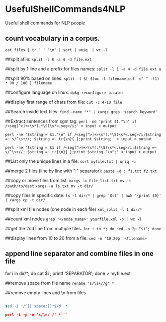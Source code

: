 # UsefulShellCommands4NLP
Useful shell commands for NLP people 


## count vocabulary in a corpus.
```cat files | tr ' ' '\n' | sort | uniq  | wc -l```

##split afile:
```split -l 8 -a 4 -d file.ext```

##split by 1 line and a prefix for files names: 
```split -l 1 -a 4 -d file.ext a```

##split 90% based on lines:
```split -l $[ $(wc -l filename|cut -d" " -f1) * 90 / 100 ] filename``` 

##configure language on linux:
```dpkg-reconfigure locales```


##display first range of chars from file:
```cut -c 4-10 file```

##Search inside text files:
```find -name "*" | xargs grep 'search keyword'```


##Extract sentences from sgm tag:
```perl -ne 'print $1."\n" if /<seg[^>]+>\s*(.*\S)\s*<.seg>/i;' < input > output```

```perl -ne '$string = $1."\n" if /<seg[^>]+>\s*(.*\S)\s*<.seg>/i;$string =~ s/^\s+//; $string =~ tr{\n}{ };print $string;' < input > output```

```perl -ne '$string = $1 if /<seg[^>]+>\s*(.*\S)\s*<.seg>/i;$string =~ s/^\s+//; $string =~ tr{\n}{ };print $string."\n";' < input > output```


##List only the unique lines in a file:
```sort myfile.txt | uniq -u```

##merge 2 files (line by line with ":" separator):
```paste -d : f1.txt f2.txt```

##copy or move files from list:
```xargs -a file_list.txt mv -t /path/to/dest```
```xargs -a ls.txt mv -t dir/```

##copy files in specific date: 
```ls -l dir/* | grep 'Oct' | awk '{print $9}' | xargs cp -t dir/```


##split xml file nodes (one node in each file)
```xml_split -l 1 dir/*```


##count xml nodes 
```grep '</node_name>' yourfile.xml -o | wc -l```

##get the 2nd line from multiple files. 
```for i in *; do sed -n 2p "$i"; done```


##display lines from 10 to 20 from a file: 
```sed -n '10,20p' <filename>```


## append line separator and combine files in one file 
for i in dir/*; do cat $i ; printf 'SEPARATOR'; done > myfile.ext


##remove space from file name
```rename "s/\s+//g" *```


##remove empty lines and \n from files 
```sed -i '/^\s*$/d' *

sed -i '/^[[:space:]]*$/d' *

perl -i -p -e 's/\n/ /' *```